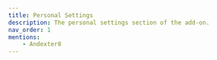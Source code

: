 ```yaml
---
title: Personal Settings
description: The personal settings section of the add-on.
nav_order: 1
mentions:
    - Andexter8
---
```


<template-Stub />
